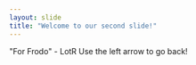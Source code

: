 ```yaml
---
layout: slide
title: "Welcome to our second slide!"
---
```

"For Frodo" - LotR
Use the left arrow to go back!
